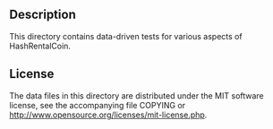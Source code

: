 Description
------------

This directory contains data-driven tests for various aspects of HashRentalCoin.

License
--------

The data files in this directory are distributed under the MIT software
license, see the accompanying file COPYING or
http://www.opensource.org/licenses/mit-license.php.

